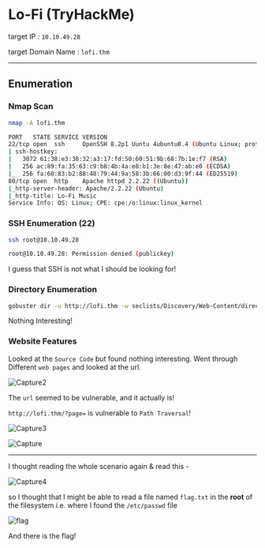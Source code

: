 # Lo-Fi (TryHackMe)

target IP : `10.10.49.28`

target Domain Name : `lofi.thm`

---

## Enumeration

### Nmap Scan

```bash
nmap -A lofi.thm
```

```bash
PORT   STATE SERVICE VERSION
22/tcp open  ssh     OpenSSH 8.2p1 Uuntu 4ubuntu0.4 (Ubuntu Linux; protocol 2.0)
| ssh-hostkey:
|   3072 61:38:e3:38:32:a3:17:fd:50:60:51:9b:68:7b:1e:f7 (RSA)
|   256 ac:89:fa:35:63:c9:b8:4b:4a:e8:b1:3e:8e:47:ab:e0 (ECDSA)
|_  256 fa:60:83:b2:88:48:79:44:9a:58:3b:66:00:d3:9f:44 (ED25519)
80/tcp open  http    Apache httpd 2.2.22 ((Ubuntu))
|_http-server-header: Apache/2.2.22 (Ubuntu)                                                                            |_http-title: Lo-Fi Music                                                                                               Service Info: OS: Linux; CPE: cpe:/o:linux:linux_kernel 
|_http-title: Lo-Fi Music
Service Info: OS: Linux; CPE: cpe:/o:linux:linux_kernel
```

### SSH Enumeration (22)

```bash
ssh root@10.10.49.28
```

```bash
root@10.10.49.28: Permission denied (publickey)
```

I guess that SSH is not what I should be looking for!

### Directory Enumeration

```bash
gobuster dir -u http://lofi.thm -w seclists/Discovery/Web-Content/directory-list-2.3-medium.txt
```

Nothing Interesting!

### Website Features

Looked at the `Source Code` but found nothing interesting. Went through Different `web pages` and looked at the url.

![Capture2](https://github.com/user-attachments/assets/b9fe6204-59b7-47e5-8059-22f651865ad4)

The `url` seemed to be vulnerable, and it actually is!

`http://lofi.thm/?page=` is vulnerable to `Path Traversal`!

![Capture3](https://github.com/user-attachments/assets/6b5d39aa-d154-4eee-9c0e-4e81fc818d60)

![Capture](https://github.com/user-attachments/assets/3c3ca326-2360-4a0b-8917-d8cccfdfd2b1)

---

I thought reading the whole scenario again & read this -

![Capture4](https://github.com/user-attachments/assets/76154ef7-9bec-4f50-913e-a6bbc80ef6f4)

so I thought that I might be able to read a file named `flag.txt` in the **root** of the filesystem i.e. where I found the `/etc/passwd` file

![flag](https://github.com/user-attachments/assets/68ba4e94-2aca-4835-874c-5c03e3a19c44)

And there is the flag!
